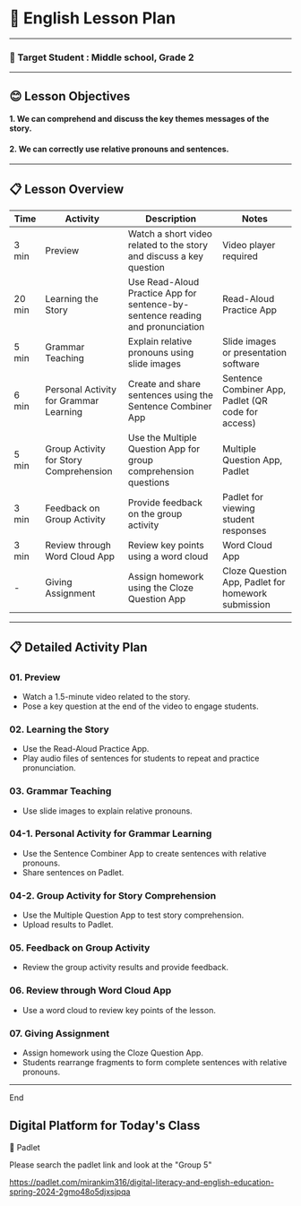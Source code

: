 # 🏫 English Lesson Plan

---

### 🚀 Target Student : Middle school, Grade 2

---

## 😊 Lesson Objectives
#### 1. We can comprehend and discuss the key themes messages of the story.
#### 2. We can correctly use relative pronouns and sentences.


---

## 📋 Lesson Overview

| Time  | Activity                                            | Description                                                                          | Notes                                                                                  |
|-------|-----------------------------------------------------|--------------------------------------------------------------------------------------|---------------------------------------------------------------------------------------|
| 3 min | Preview                                             | Watch a short video related to the story and discuss a key question                  | Video player required                                                                 |
| 20 min| Learning the Story                                  | Use Read-Aloud Practice App for sentence-by-sentence reading and pronunciation       | Read-Aloud Practice App                                                               |
| 5 min | Grammar Teaching                                    | Explain relative pronouns using slide images                                         | Slide images or presentation software                                                 |
| 6 min | Personal Activity for Grammar Learning              | Create and share sentences using the Sentence Combiner App                           | Sentence Combiner App, Padlet (QR code for access)                                     |
| 5 min | Group Activity for Story Comprehension              | Use the Multiple Question App for group comprehension questions                      | Multiple Question App, Padlet                                                         |
| 3 min | Feedback on Group Activity                          | Provide feedback on the group activity                                               | Padlet for viewing student responses                                                  |
| 3 min | Review through Word Cloud App                       | Review key points using a word cloud                                                 | Word Cloud App                                                                        |
| - | Giving Assignment                                   | Assign homework using the Cloze Question App                                         | Cloze Question App, Padlet for homework submission                                    |


---

## 📋 Detailed Activity Plan

### 01. Preview

- Watch a 1.5-minute video related to the story.
- Pose a key question at the end of the video to engage students.

### 02. Learning the Story

- Use the Read-Aloud Practice App.
- Play audio files of sentences for students to repeat and practice pronunciation.

### 03. Grammar Teaching

- Use slide images to explain relative pronouns.


### 04-1. Personal Activity for Grammar Learning

- Use the Sentence Combiner App to create sentences with relative pronouns.
- Share sentences on Padlet.


### 04-2. Group Activity for Story Comprehension

- Use the Multiple Question App to test story comprehension.
- Upload results to Padlet.


### 05. Feedback on Group Activity

- Review the group activity results and provide feedback.


### 06. Review through Word Cloud App

- Use a word cloud to review key points of the lesson.


### 07. Giving Assignment

- Assign homework using the Cloze Question App.
- Students rearrange fragments to form complete sentences with relative pronouns.





---


End


## Digital Platform for Today's Class

💙 Padlet

Please search the padlet link and look at the "Group 5" 

https://padlet.com/mirankim316/digital-literacy-and-english-education-spring-2024-2gmo48o5djxsjpqa 
